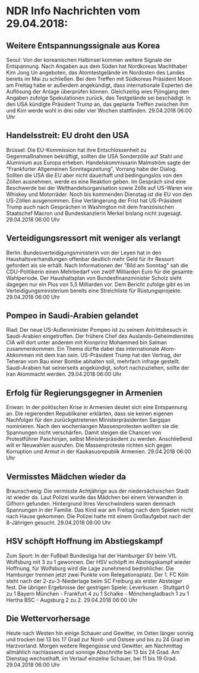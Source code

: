 # NDR Info Nachrichten vom 29.04.2018:


## Weitere Entspannungssignale aus Korea
Seoul: Von der koreanischen Halbinsel kommen weitere Signale der Entspannung. Nach Angaben aus dem Süden hat Nordkoreas Machthaber Kim Jong Un angeboten, das Atomtestgelände im Nordosten des Landes bereits im Mai zu schließen. Bei dem Treffen mit Südkoreas Präsident Moon am Freitag habe er außerdem angekündigt, dass internationale Experten die Auflösung der Anlage überprüfen können. Gleichzeitig wies Pjöngjang den Angaben zufolge Spekulationen zurück, das Testgelände sei beschädigt. In den USA kündigte Präsident Trump an, das geplante Treffen zwischen ihm und Kim werde wohl in drei oder vier Wochen stattfinden. 29.04.2018 06:00 Uhr 

## Handelsstreit: EU droht den USA
Brüssel: Die EU-Kommission hat ihre Entschlossenheit zu Gegenmaßnahmen bekräftigt, sollten die USA Sonderzölle auf Stahl und Aluminium aus Europa erheben. Handelskommissarin Malmström sagte der "Frankfurter Allgemeinen Sonntagszeitung", Vorrang habe der Dialog. Sollten die USA die EU aber nicht dauerhaft und bedingungslos von den Zöllen ausnehmen, werde es eine Reaktion geben. Im Gespräch sind eine Beschwerde bei der Welthandelsorganisation sowie Zölle auf US-Waren wie Whiskey und Motorräder. Noch bis kommenden Dienstag ist die EU von den US-Zöllen ausgenommen. Eine Verlängerung der Frist hat US-Präsident Trump auch nach Gesprächen in Washington mit dem französischen Staatschef Macron und Bundeskanzlerin Merkel bislang nicht zugesagt. 29.04.2018 06:00 Uhr 

## Verteidigungsressort mit weniger als verlangt
Berlin:	Bundesverteidigungsministerin von der Leyen hat in den Haushaltsverhandlungen offenbar deutlich mehr Geld für ihr Ressort gefordert als sie erhält. Nach Informationen der "Bild am Sonntag" sah die CDU-Politikerin einen Mehrbedarf von zwölf Milliarden Euro für die gesamte Wahlperiode. Der Haushaltsplan von Bundesfinanzminister Scholz sieht dagegen nur ein Plus von 5,5 Milliarden vor. Dem Bericht zufolge gibt es im Verteidigungsministerium bereits eine Streichliste für Rüstungsprojekte. 29.04.2018 06:00 Uhr 

## Pompeo in Saudi-Arabien gelandet
Riad:	Der neue US-Außenminister Pompeo ist zu seinem Antrittsbesuch in Saudi-Arabien eingetroffen. Der frühere Chef des Auslands-Geheimdienstes CIA will dort unter anderem mit Kronprinz Mohammed bin Salman zusammenkommen. Ein Thema dürfte dabei das internationale Atom-Abkommen mit dem Iran sein. US-Präsident Trump hat den Vertrag, der Teheran vom Bau einer Bombe abhalten soll, mehrfach infrage gestellt. Saudi-Arabien hat seinerseits angekündigt, sofort nachzuziehen, sollte der Iran Atommacht werden. 29.04.2018 06:00 Uhr 

## Erfolg für Regierungsgegner in Armenien
Eriwan: In der politischen Krise in Armenien deutet sich eine Entspannung an. Die regierenden Republikaner erklärten, dass sie keinen eigenen Nachfolger für den zurückgetretenen Ministerpräsidenten Sargsjan nominieren. Nach den wochenlangen Massenprotesten wollten sie die Spannungen nicht verschärfen. Damit steigen die Chancen von Protestführer Paschinjan, selbst Ministerpräsident zu werden. Anschließend will er Neuwahlen ausrufen. Die Massenproteste richten sich gegen Korruption und Armut in der Kaukasusrepublik Armenien. 29.04.2018 06:00 Uhr 

## Vermisstes Mädchen wieder da
Braunschweig: Die vermisste Achtjährige aus der niedersächsischen Stadt ist wieder da. Laut Polizei wurde das Mädchen bei einem Verwandten in Gifhorn gefunden. Hintergrund ihres Verschwindens waren demnach Spannungen in der Familie. Das Kind war am Freitag nach dem Spielen nicht nach Hause gekommen. Die Polizei hatte mit einem Großaufgebot nach der 8-Jährigen gesucht. 29.04.2018 06:00 Uhr 

## HSV schöpft Hoffnung im Abstiegskampf
Zum Sport: In der Fußball Bundesliga hat der Hamburger SV beim VfL Wolfsburg mit 3 zu 1 gewonnen. Der HSV schöpft im Abstiegskampf wieder Hoffnung, für Wolfsburg wird die Lage zunehmend bedrohlicher. Die Hamburger trennen jetzt zwei Punkte vom Relegationsplatz. Der 1. FC Köln steht nach der 2-zu-3-Niederlage beim SC Freiburg als erster Absteiger fest. Die übrigen Ergebnisse der gestrigen Spiele:
Leverkusen - Stuttgart  0 zu 1
Bayern München - Frankfurt  4 zu 1
Schalke - Mönchengladbach  1 zu 1
Hertha BSC - Augsburg  2 zu 2. 29.04.2018 06:00 Uhr 

## Die Wettervorhersage
Heute nach Westen hin einige Schauer und Gewitter, im Osten länger sonnig und trocken bei 13 bis 17 Grad zur Nord- und Ostsee und bis zu 24 Grad im Harzvorland. Morgen weitere Regengüsse und Gewitter, am Nachmittag allmählich nachlassend und sonnige Abschnitte bei 13 bis 24 Grad. Am Dienstag wechselhaft, im Verlauf einzelne Schauer, bei 11 bis 19 Grad. 29.04.2018 06:00 Uhr 
